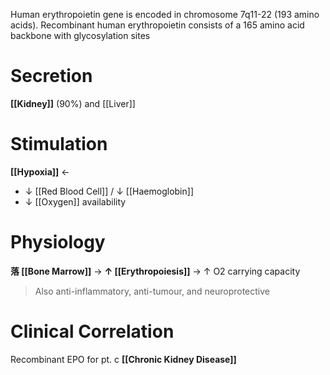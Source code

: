 Human erythropoietin gene is encoded in chromosome 7q11-22 (193 amino acids). Recombinant human erythropoietin consists of a 165 amino acid backbone with glycosylation sites

# Secretion
**[[Kidney]]** (90%) and [[Liver]]

# Stimulation
**[[Hypoxia]]** ←
- ↓ [[Red Blood Cell]] / ↓ [[Haemoglobin]]
- ↓ [[Oxygen]] availability

# Physiology
**落 [[Bone Marrow]]** → **↑ [[Erythropoiesis]]** → ↑ O2 carrying capacity

> Also anti-inflammatory, anti-tumour, and neuroprotective 
        
# Clinical Correlation
Recombinant EPO for pt. c **[[Chronic Kidney Disease]]** 